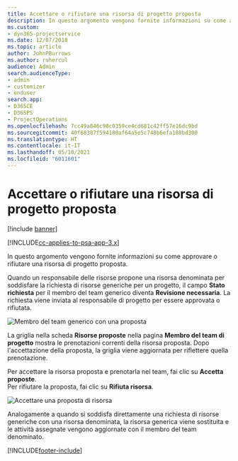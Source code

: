 ```yaml
---
title: Accettare o rifiutare una risorsa di progetto proposta
description: In questo argomento vengono fornite informazioni su come approvare o rifiutare una risorsa di progetto proposta.
ms.custom:
- dyn365-projectservice
ms.date: 12/07/2018
ms.topic: article
author: JohnPBurrows
ms.author: ruhercul
audience: Admin
search.audienceType:
- admin
- customizer
- enduser
search.app:
- D365CE
- D365PS
- ProjectOperations
ms.openlocfilehash: 7cc49a846c98c0359ce4cd681c42ff57e16dc9bd
ms.sourcegitcommit: 40f68387f594180af64a5e5c748b6efa188bd300
ms.translationtype: HT
ms.contentlocale: it-IT
ms.lasthandoff: 05/10/2021
ms.locfileid: "6011601"
---
```

# <a name="accept-or-reject-a-proposed-project-resource"></a>Accettare o rifiutare una risorsa di progetto proposta

[!include [banner](../includes/psa-now-project-operations.md)]

[!INCLUDE[cc-applies-to-psa-app-3.x](../includes/cc-applies-to-psa-app-3x.md)]

In questo argomento vengono fornite informazioni su come approvare o rifiutare una risorsa di progetto proposta.

Quando un responsabile delle risorse propone una risorsa denominata per soddisfare la richiesta di risorse generiche per un progetto, il campo **Stato richiesta** per il membro del team generico diventa **Revisione necessaria**. La richiesta viene inviata al responsabile di progetto per essere approvata o rifiutata.

![Membro del team generico con una proposta](media/RM-how-to-19.png)

La griglia nella scheda **Risorse proposte** nella pagina **Membro del team di progetto** mostra le prenotazioni correnti della risorsa proposta. Dopo l'accettazione della proposta, la griglia viene aggiornata per riflettere quella prenotazione. 

Per accettare la risorsa proposta e prenotarla nel team, fai clic su **Accetta proposte**.  
Per rifiutare la proposta, fai clic su **Rifiuta risorsa**.

![Accettare una proposta di risorsa](media/RM-how-to-20.png) 

Analogamente a quando si soddisfa direttamente una richiesta di risorse generiche con una risorsa denominata, la risorsa generica viene sostituita e le attività assegnate vengono aggiornate con il membro del team denominato.


[!INCLUDE[footer-include](../includes/footer-banner.md)]
